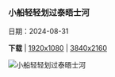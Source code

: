 ### 小船轻轻划过泰晤士河

日期：2024-08-31

**下载**  |  [1920x1080](https://cn.bing.com/th?id=OHR.ThamesLondon_ZH-CN3629717426_1920x1080.jpg)  |  [3840x2160](https://cn.bing.com/th?id=OHR.ThamesLondon_ZH-CN3629717426_UHD.jpg)

![小船轻轻划过泰晤士河](https://cn.bing.com/th?id=OHR.ThamesLondon_ZH-CN3629717426_1920x1080.jpg "泰晤士河，伦敦，英国 (© Puthipong Worasaran/Getty Images)")

